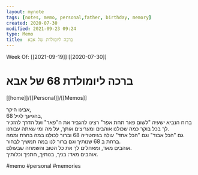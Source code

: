 ```yaml
---
layout: mynote
tags: [notes, memo, personal,father, birthday, memory] 
created: 2020-07-30
modified: 2021-09-23 09:24
type: Memo
title:  ברכה ליומולדת של אבא 
---
```

Week Of: [[2021-09-19]]
[[2020-07-30]]

#  ברכה ליומולדת 68 של אבא 
[[home]]/[[Personal]]/[[Memos]]

אבינו היקר,  
בהגיעך לגיל 68,  
ברוח הנביא ישעיה "לשום פאר תחת אפר" רצינו להגביר את ה"פאר" ועל הדרך להזכיר לך בכל בוקר כמה שכולנו אוהבים ומעריצים אותך, על מה ומי שאתה עבורנו.  
גם "הכל אבוד" וגם "הכל אחד" עולה בגימטריה 68 וברור לכולנו במה בחרת וממה ברחת ב 68 שנותיך וגם ברור לנו במה תמשיך לבחור.  
אוהבים מאד, ומאחלים לך את כל הטוב והשמחה שבעולם.  
אוהבים מאד: בניך, בנותיך, חתניך וכלותיך. 

#memo 
#personal
#memories